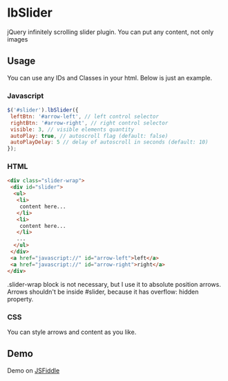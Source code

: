 lbSlider
========

jQuery infinitely scrolling slider plugin. You can put any content, not only images

## Usage

You can use any IDs and Classes in your html. Below is just an example.

### Javascript

```javascript
$('#slider').lbSlider({
 leftBtn: '#arrow-left', // left control selector
 rightBtn: '#arrow-right', // right control selector
 visible: 3, // visible elements quantity
 autoPlay: true, // autoscroll flag (default: false)
 autoPlayDelay: 5 // delay of autoscroll in seconds (default: 10)
});
```

### HTML

```html
<div class="slider-wrap">
 <div id="slider">
  <ul>
   <li>
    content here...
   </li>
   <li>
    content here...
   </li>
   ...
  </ul>
 </div>
 <a href="javascript://" id="arrow-left">left</a>
 <a href="javascript://" id="arrow-right">right</a>
</div>
```
 
.slider-wrap block is not necessary, but I use it to absolute position arrows. 
Arrows shouldn't be inside #slider, because it has overflow: hidden property.
 
### CSS

You can style arrows and content as you like.

## Demo

Demo on [JSFiddle](http://jsfiddle.net/equinoxlb/qZNnk/477/ "open demo")
